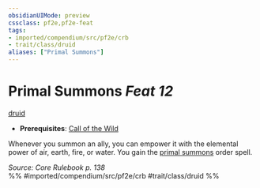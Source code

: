 ```yaml
---
obsidianUIMode: preview
cssclass: pf2e,pf2e-feat
tags:
- imported/compendium/src/pf2e/crb
- trait/class/druid
aliases: ["Primal Summons"]
---
```

# Primal Summons  *Feat 12*  
[druid](rules/traits/druid.md)  

- **Prerequisites**: [Call of the Wild](call-of-the-wild.md)

Whenever you summon an ally, you can empower it with the elemental power of air, earth, fire, or water. You gain the [primal summons](../spells/primal-summons.md) order spell.

*Source: Core Rulebook p. 138*  
%% #imported/compendium/src/pf2e/crb #trait/class/druid %%